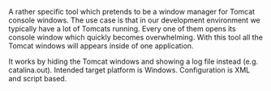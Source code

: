 A rather specific tool which pretends to be a window manager for Tomcat console windows. The use case is that in our development environment we typically have a lot of Tomcats running. Every one of them opens its console window which quickly becomes overwhelming. With this tool all the Tomcat windows will appears inside of one application.

It works by hiding the Tomcat windows and showing a log file instead (e.g. catalina.out). Intended target platform is Windows. Configuration is XML and script based.